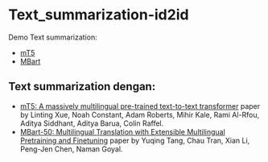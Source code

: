 # Text_summarization-id2id

Demo Text summarization:
- [mT5](https://huggingface.co/spaces/Sultannn/Text_summarization_with-MT5) 
- [MBart](https://huggingface.co/spaces/Sultannn/Text_summarization_with-MBART) 


## Text summarization dengan:
- [mT5: A massively multilingual pre-trained text-to-text transformer](https://arxiv.org/abs/2010.11934) paper by Linting Xue, Noah Constant, Adam Roberts, Mihir Kale, Rami Al-Rfou, Aditya Siddhant, Aditya Barua, Colin Raffel.
- [MBart-50: Multilingual Translation with Extensible Multilingual Pretraining and Finetuning](https://arxiv.org/abs/2008.00401) paper by Yuqing Tang, Chau Tran, Xian Li, Peng-Jen Chen, Naman Goyal. 
